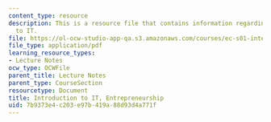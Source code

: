 ```yaml
---
content_type: resource
description: This is a resource file that contains information regarding introduction
  to IT.
file: https://ol-ocw-studio-app-qa.s3.amazonaws.com/courses/ec-s01-internet-technology-in-local-and-global-communities-spring-2005-summer-2005/7b9373e4c203e97b419a88d93d4a771f_MITEC_S01S05_l5_it_entrepr.pdf
file_type: application/pdf
learning_resource_types:
- Lecture Notes
ocw_type: OCWFile
parent_title: Lecture Notes
parent_type: CourseSection
resourcetype: Document
title: Introduction to IT, Entrepreneurship
uid: 7b9373e4-c203-e97b-419a-88d93d4a771f
---
```

